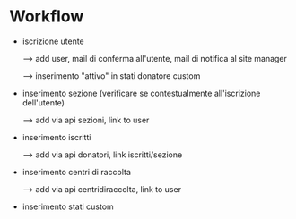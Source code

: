 # Workflow

- iscrizione utente

  --> add user, mail di conferma all'utente, mail di notifica al site manager

  --> inserimento "attivo" in stati donatore custom

- inserimento sezione (verificare se contestualmente all'iscrizione dell'utente)

  --> add via api sezioni, link to user

- inserimento iscritti

  --> add via api donatori, link iscritti/sezione

- inserimento centri di raccolta

  --> add via api centridiraccolta, link to user

- inserimento stati custom